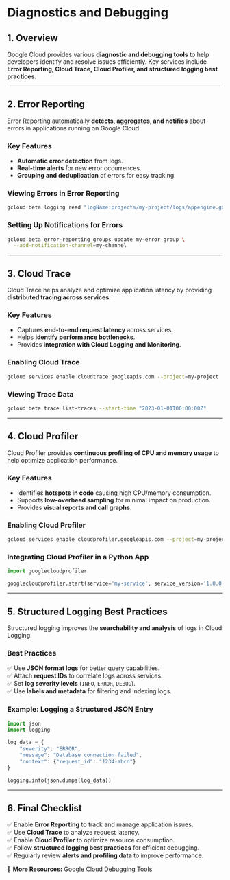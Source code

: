 # Diagnostics and Debugging

## 1. Overview
Google Cloud provides various **diagnostic and debugging tools** to help developers identify and resolve issues efficiently. Key services include **Error Reporting, Cloud Trace, Cloud Profiler, and structured logging best practices**.

---

## 2. Error Reporting
Error Reporting automatically **detects, aggregates, and notifies** about errors in applications running on Google Cloud.

### **Key Features**
- **Automatic error detection** from logs.
- **Real-time alerts** for new error occurrences.
- **Grouping and deduplication** of errors for easy tracking.

### **Viewing Errors in Error Reporting**
```sh
gcloud beta logging read "logName:projects/my-project/logs/appengine.googleapis.com%2Frequest_log AND severity>=ERROR"
```

### **Setting Up Notifications for Errors**
```sh
gcloud beta error-reporting groups update my-error-group \
  --add-notification-channel=my-channel
```

---

## 3. Cloud Trace
Cloud Trace helps analyze and optimize application latency by providing **distributed tracing across services**.

### **Key Features**
- Captures **end-to-end request latency** across services.
- Helps **identify performance bottlenecks**.
- Provides **integration with Cloud Logging and Monitoring**.

### **Enabling Cloud Trace**
```sh
gcloud services enable cloudtrace.googleapis.com --project=my-project
```

### **Viewing Trace Data**
```sh
gcloud beta trace list-traces --start-time "2023-01-01T00:00:00Z"
```

---

## 4. Cloud Profiler
Cloud Profiler provides **continuous profiling of CPU and memory usage** to help optimize application performance.

### **Key Features**
- Identifies **hotspots in code** causing high CPU/memory consumption.
- Supports **low-overhead sampling** for minimal impact on production.
- Provides **visual reports and call graphs**.

### **Enabling Cloud Profiler**
```sh
gcloud services enable cloudprofiler.googleapis.com --project=my-project
```

### **Integrating Cloud Profiler in a Python App**
```python
import googlecloudprofiler

googlecloudprofiler.start(service='my-service', service_version='1.0.0')
```

---

## 5. Structured Logging Best Practices
Structured logging improves the **searchability and analysis** of logs in Cloud Logging.

### **Best Practices**
✅ Use **JSON format logs** for better query capabilities.  
✅ Attach **request IDs** to correlate logs across services.  
✅ Set **log severity levels** (`INFO`, `ERROR`, `DEBUG`).  
✅ Use **labels and metadata** for filtering and indexing logs.  

### **Example: Logging a Structured JSON Entry**
```python
import json
import logging

log_data = {
    "severity": "ERROR",
    "message": "Database connection failed",
    "context": {"request_id": "1234-abcd"}
}

logging.info(json.dumps(log_data))
```

---

## 6. Final Checklist
✅ Enable **Error Reporting** to track and manage application issues.  
✅ Use **Cloud Trace** to analyze request latency.  
✅ Enable **Cloud Profiler** to optimize resource consumption.  
✅ Follow **structured logging best practices** for efficient debugging.  
✅ Regularly review **alerts and profiling data** to improve performance.  

📌 **More Resources:** [Google Cloud Debugging Tools](https://cloud.google.com/products/operations)